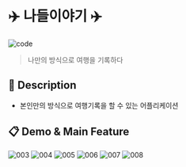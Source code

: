 # ✈️ 나들이야기 ✈️
![code](https://img.shields.io/badge/Code-JAVA-orange)
> 나만의 방식으로 여행을 기록하다

## 📖 Description
- 본인만의 방식으로 여행기록을 할 수 있는 어플리케이션

## 📋 Demo & Main Feature
![003](https://github.com/user-attachments/assets/18fa2c9c-1441-4432-a33c-38c704cb41ef)
![004](https://github.com/user-attachments/assets/b6df9576-8656-47fc-8e40-74180688e75e)
![005](https://github.com/user-attachments/assets/117af940-3ac9-4532-b5de-bdfbade69478)
![006](https://github.com/user-attachments/assets/7a277cfc-0a23-4047-a5cc-d284cca386c2)
![007](https://github.com/user-attachments/assets/ada3a628-8454-4a52-84f2-b43eb2b58a8c)
![008](https://github.com/user-attachments/assets/dc2cf7be-06a3-4274-bc58-d3631f568c5f)
